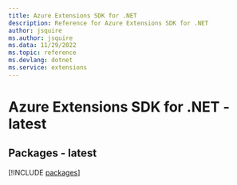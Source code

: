 ```yaml
---
title: Azure Extensions SDK for .NET
description: Reference for Azure Extensions SDK for .NET
author: jsquire
ms.author: jsquire
ms.data: 11/29/2022
ms.topic: reference
ms.devlang: dotnet
ms.service: extensions
---
```

# Azure Extensions SDK for .NET - latest
## Packages - latest
[!INCLUDE [packages](extensions-index.md)]